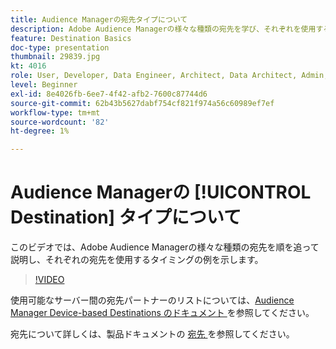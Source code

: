 ```yaml
---
title: Audience Managerの宛先タイプについて
description: Adobe Audience Managerの様々な種類の宛先を学び、それぞれを使用するタイミングの例を示します。
feature: Destination Basics
doc-type: presentation
thumbnail: 29839.jpg
kt: 4016
role: User, Developer, Data Engineer, Architect, Data Architect, Admin, Leader
level: Beginner
exl-id: 8e4026fb-6ee7-4f42-afb2-7600c87744d6
source-git-commit: 62b43b5627dabf754cf821f974a56c60989ef7ef
workflow-type: tm+mt
source-wordcount: '82'
ht-degree: 1%

---
```


# Audience Managerの [!UICONTROL Destination] タイプについて

このビデオでは、Adobe Audience Managerの様々な種類の宛先を順を追って説明し、それぞれの宛先を使用するタイミングの例を示します。

>[!VIDEO](https://video.tv.adobe.com/v/29839/?quality=12)

使用可能なサーバー間の宛先パートナーのリストについては、[Audience Manager Device-based Destinations のドキュメント ](https://experienceleague.adobe.com/docs/audience-manager/user-guide/features/destinations/device-based/device-based-destinations-list.html) を参照してください。

宛先について詳しくは、製品ドキュメントの [ 宛先 ](https://experienceleague.adobe.com/docs/audience-manager/user-guide/features/destinations/destinations.html?lang=ja) を参照してください。
